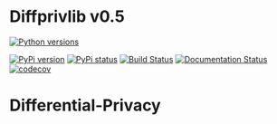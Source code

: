 # Diffprivlib v0.5

[![Python versions](https://img.shields.io/pypi/pyversions/diffprivlib.svg)](https://pypi.org/project/diffprivlib/)

[![PyPi version](https://img.shields.io/pypi/v/diffprivlib.svg)](https://pypi.org/project/diffprivlib/)
[![PyPi status](https://img.shields.io/pypi/status/diffprivlib.svg)](https://pypi.org/project/diffprivlib/)
[![Build Status](https://travis-ci.com/IBM/differential-privacy-library.svg?branch=main)](https://travis-ci.com/IBM/differential-privacy-library)
[![Documentation Status](https://readthedocs.org/projects/diffprivlib/badge/?version=latest)](https://diffprivlib.readthedocs.io/en/latest/?badge=latest)
[![codecov](https://codecov.io/gh/IBM/differential-privacy-library/branch/main/graph/badge.svg)](https://codecov.io/gh/IBM/differential-privacy-library)


# Differential-Privacy
